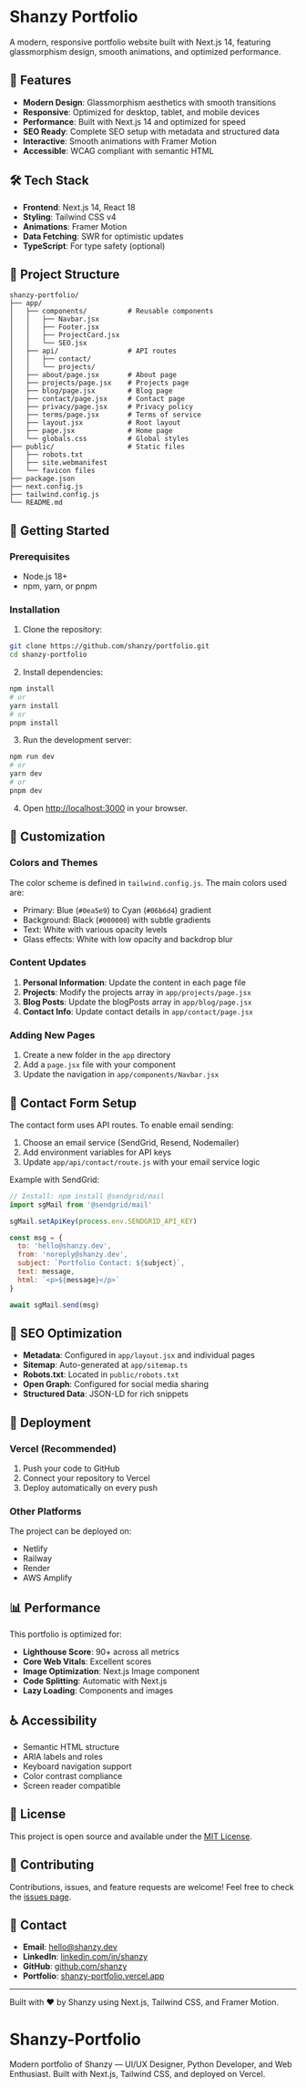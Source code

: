 # Shanzy Portfolio

A modern, responsive portfolio website built with Next.js 14, featuring glassmorphism design, smooth animations, and optimized performance.

## 🌟 Features

- **Modern Design**: Glassmorphism aesthetics with smooth transitions
- **Responsive**: Optimized for desktop, tablet, and mobile devices
- **Performance**: Built with Next.js 14 and optimized for speed
- **SEO Ready**: Complete SEO setup with metadata and structured data
- **Interactive**: Smooth animations with Framer Motion
- **Accessible**: WCAG compliant with semantic HTML

## 🛠️ Tech Stack

- **Frontend**: Next.js 14, React 18
- **Styling**: Tailwind CSS v4
- **Animations**: Framer Motion
- **Data Fetching**: SWR for optimistic updates
- **TypeScript**: For type safety (optional)

## 📁 Project Structure

```
shanzy-portfolio/
├── app/
│   ├── components/          # Reusable components
│   │   ├── Navbar.jsx
│   │   ├── Footer.jsx
│   │   ├── ProjectCard.jsx
│   │   └── SEO.jsx
│   ├── api/                 # API routes
│   │   ├── contact/
│   │   └── projects/
│   ├── about/page.jsx       # About page
│   ├── projects/page.jsx    # Projects page
│   ├── blog/page.jsx        # Blog page
│   ├── contact/page.jsx     # Contact page
│   ├── privacy/page.jsx     # Privacy policy
│   ├── terms/page.jsx       # Terms of service
│   ├── layout.jsx           # Root layout
│   ├── page.jsx             # Home page
│   └── globals.css          # Global styles
├── public/                  # Static files
│   ├── robots.txt
│   ├── site.webmanifest
│   └── favicon files
├── package.json
├── next.config.js
├── tailwind.config.js
└── README.md
```

## 🚀 Getting Started

### Prerequisites

- Node.js 18+ 
- npm, yarn, or pnpm

### Installation

1. Clone the repository:
```bash
git clone https://github.com/shanzy/portfolio.git
cd shanzy-portfolio
```

2. Install dependencies:
```bash
npm install
# or
yarn install
# or
pnpm install
```

3. Run the development server:
```bash
npm run dev
# or
yarn dev
# or
pnpm dev
```

4. Open [http://localhost:3000](http://localhost:3000) in your browser.

## 🎨 Customization

### Colors and Themes

The color scheme is defined in `tailwind.config.js`. The main colors used are:
- Primary: Blue (`#0ea5e9`) to Cyan (`#06b6d4`) gradient
- Background: Black (`#000000`) with subtle gradients
- Text: White with various opacity levels
- Glass effects: White with low opacity and backdrop blur

### Content Updates

1. **Personal Information**: Update the content in each page file
2. **Projects**: Modify the projects array in `app/projects/page.jsx`
3. **Blog Posts**: Update the blogPosts array in `app/blog/page.jsx`
4. **Contact Info**: Update contact details in `app/contact/page.jsx`

### Adding New Pages

1. Create a new folder in the `app` directory
2. Add a `page.jsx` file with your component
3. Update the navigation in `app/components/Navbar.jsx`

## 📧 Contact Form Setup

The contact form uses API routes. To enable email sending:

1. Choose an email service (SendGrid, Resend, Nodemailer)
2. Add environment variables for API keys
3. Update `app/api/contact/route.js` with your email service logic

Example with SendGrid:
```javascript
// Install: npm install @sendgrid/mail
import sgMail from '@sendgrid/mail'

sgMail.setApiKey(process.env.SENDGRID_API_KEY)

const msg = {
  to: 'hello@shanzy.dev',
  from: 'noreply@shanzy.dev',
  subject: `Portfolio Contact: ${subject}`,
  text: message,
  html: `<p>${message}</p>`
}

await sgMail.send(msg)
```

## 🎯 SEO Optimization

- **Metadata**: Configured in `app/layout.jsx` and individual pages
- **Sitemap**: Auto-generated at `app/sitemap.ts`
- **Robots.txt**: Located in `public/robots.txt`
- **Open Graph**: Configured for social media sharing
- **Structured Data**: JSON-LD for rich snippets

## 🚀 Deployment

### Vercel (Recommended)

1. Push your code to GitHub
2. Connect your repository to Vercel
3. Deploy automatically on every push

### Other Platforms

The project can be deployed on:
- Netlify
- Railway
- Render
- AWS Amplify

## 📊 Performance

This portfolio is optimized for:
- **Lighthouse Score**: 90+ across all metrics
- **Core Web Vitals**: Excellent scores
- **Image Optimization**: Next.js Image component
- **Code Splitting**: Automatic with Next.js
- **Lazy Loading**: Components and images

## ♿ Accessibility

- Semantic HTML structure
- ARIA labels and roles
- Keyboard navigation support
- Color contrast compliance
- Screen reader compatible

## 📝 License

This project is open source and available under the [MIT License](LICENSE).

## 🤝 Contributing

Contributions, issues, and feature requests are welcome! Feel free to check the [issues page](https://github.com/shanzy/portfolio/issues).

## 📧 Contact

- **Email**: hello@shanzy.dev
- **LinkedIn**: [linkedin.com/in/shanzy](https://linkedin.com/in/shanzy)
- **GitHub**: [github.com/shanzy](https://github.com/shanzy)
- **Portfolio**: [shanzy-portfolio.vercel.app](https://shanzy-portfolio.vercel.app)

---

Built with ❤️ by Shanzy using Next.js, Tailwind CSS, and Framer Motion.
# Shanzy-Portfolio
Modern portfolio of Shanzy — UI/UX Designer, Python Developer, and Web Enthusiast. Built with Next.js, Tailwind CSS, and deployed on Vercel.
